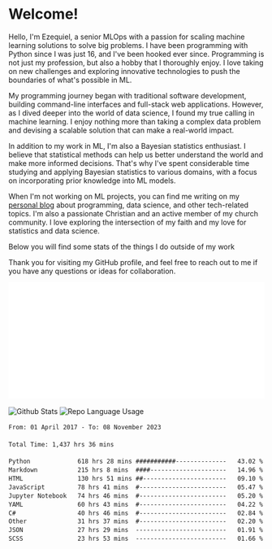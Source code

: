 # Welcome!

Hello, I'm Ezequiel, a senior MLOps with a passion for scaling machine learning solutions to solve big problems. I have been programming with Python since I was just 16, and I've been hooked ever since. Programming is not just my profession, but also a hobby that I thoroughly enjoy. I love taking on new challenges and exploring innovative technologies to push the boundaries of what's possible in ML.

My programming journey began with traditional software development, building command-line interfaces and full-stack web applications. However, as I dived deeper into the world of data science, I found my true calling in machine learning. I enjoy nothing more than taking a complex data problem and devising a scalable solution that can make a real-world impact.

In addition to my work in ML, I'm also a Bayesian statistics enthusiast. I believe that statistical methods can help us better understand the world and make more informed decisions. That's why I've spent considerable time studying and applying Bayesian statistics to various domains, with a focus on incorporating prior knowledge into ML models.

When I'm not working on ML projects, you can find me writing on my [personal blog](https://elc.github.io) about programming, data science, and other tech-related topics. I'm also a passionate Christian and an active member of my church community. I love exploring the intersection of my faith and my love for statistics and data science.

Below you will find some stats of the things I do outside of my work

Thank you for visiting my GitHub profile, and feel free to reach out to me if you have any questions or ideas for collaboration.

![RSS Feed](metrics.plugin.rss.svg)

![Github Stats](https://github-readme-stats.vercel.app/api?username=elc&show_icons=true&theme=gruvbox&border_radius=20&include_all_commits=true&count_private=true&card_width=450) ![Repo Language Usage](https://github-readme-stats.vercel.app/api/top-langs?username=elc&show_icons=true&theme=gruvbox&border_radius=20&include_all_commits=true&count_private=true&layout=compact&langs_count=5&card_width=400)


<!--START_SECTION:waka-->

```txt
From: 01 April 2017 - To: 08 November 2023

Total Time: 1,437 hrs 36 mins

Python             618 hrs 28 mins ###########--------------   43.02 %
Markdown           215 hrs 8 mins  ####---------------------   14.96 %
HTML               130 hrs 51 mins ##-----------------------   09.10 %
JavaScript         78 hrs 41 mins  #------------------------   05.47 %
Jupyter Notebook   74 hrs 46 mins  #------------------------   05.20 %
YAML               60 hrs 43 mins  #------------------------   04.22 %
C#                 40 hrs 46 mins  #------------------------   02.84 %
Other              31 hrs 37 mins  #------------------------   02.20 %
JSON               27 hrs 29 mins  -------------------------   01.91 %
SCSS               23 hrs 53 mins  -------------------------   01.66 %
```

<!--END_SECTION:waka-->
